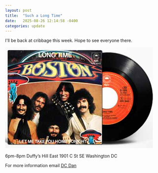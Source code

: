 ```yaml
---
layout: post
title:  "Such a Long Time"
date:   2025-08-26 12:14:58 -0400
categories: update
---
```


I'll be back at cribbage this week. Hope to see everyone there.

![Boston Long Time Single](/images/boston-long-time.png)

6pm-8pm
Duffy’s Hill East
1901 C St SE
Washington DC

For more information email [DC Dan](dan@dcdan.com)
